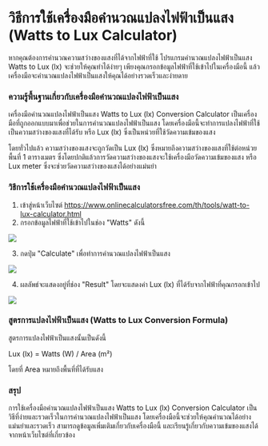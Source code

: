 วิธีการใช้เครื่องมือคำนวณแปลงไฟฟ้าเป็นแสง (Watts to Lux Calculator)
===================================================================

หากคุณต้องการคำนวณความสว่างของแสงที่ได้จากไฟฟ้าที่ใช้ โปรแกรมคำนวณแปลงไฟฟ้าเป็นแสง Watts to Lux (lx) จะช่วยให้คุณทำได้ง่ายๆ เพียงคุณกรอกข้อมูลไฟฟ้าที่ใช้เข้าไปในเครื่องมือนี้ แล้วเครื่องมือจะคำนวณแปลงไฟฟ้าเป็นแสงให้คุณได้อย่างรวดเร็วและง่ายดาย

### ความรู้พื้นฐานเกี่ยวกับเครื่องมือคำนวณแปลงไฟฟ้าเป็นแสง

เครื่องมือคำนวณแปลงไฟฟ้าเป็นแสง Watts to Lux (lx) Conversion Calculator เป็นเครื่องมือที่ถูกออกแบบมาเพื่อช่วยในการคำนวณแปลงไฟฟ้าเป็นแสง โดยเครื่องมือนี้จะทำการแปลงไฟฟ้าที่ใช้เป็นความสว่างของแสงที่ได้รับ หรือ Lux (lx) ซึ่งเป็นหน่วยที่ใช้วัดความเข้มของแสง

โดยทั่วไปแล้ว ความสว่างของแสงจะถูกวัดเป็น Lux (lx) ซึ่งหมายถึงความสว่างของแสงที่ใช้ต่อหน่วยพื้นที่ 1 ตารางเมตร ซึ่งโดยปกติแล้วการวัดความสว่างของแสงจะใช้เครื่องมือวัดความเข้มของแสง หรือ Lux meter ซึ่งจะช่วยวัดความสว่างของแสงได้อย่างแม่นยำ

### วิธีการใช้เครื่องมือคำนวณแปลงไฟฟ้าเป็นแสง

1. เข้าสู่หน้าเว็บไซต์ <https://www.onlinecalculatorsfree.com/th/tools/watt-to-lux-calculator.html>
2. กรอกข้อมูลไฟฟ้าที่ใช้เข้าไปในช่อง "Watts" ดังนี้

![](https://i.imgur.com/C3vI7Ox.png)

3. กดปุ่ม "Calculate" เพื่อทำการคำนวณแปลงไฟฟ้าเป็นแสง

![](https://i.imgur.com/fKd4wSj.png)

4. ผลลัพธ์จะแสดงอยู่ที่ช่อง "Result" โดยจะแสดงค่า Lux (lx) ที่ได้รับจากไฟฟ้าที่คุณกรอกเข้าไป

![](https://i.imgur.com/5Ck6N8V.png)

### สูตรการแปลงไฟฟ้าเป็นแสง (Watts to Lux Conversion Formula)

สูตรการแปลงไฟฟ้าเป็นแสงนั้นเป็นดังนี้

Lux (lx) = Watts (W) / Area (m²)

โดยที่ Area หมายถึงพื้นที่ที่ได้รับแสง

### สรุป

การใช้เครื่องมือคำนวณแปลงไฟฟ้าเป็นแสง Watts to Lux (lx) Conversion Calculator เป็นวิธีที่ง่ายและรวดเร็วในการคำนวณแปลงไฟฟ้าเป็นแสง โดยเครื่องมือนี้จะช่วยให้คุณคำนวณได้อย่างแม่นยำและรวดเร็ว สามารถดูข้อมูลเพิ่มเติมเกี่ยวกับเครื่องมือนี้ และเรียนรู้เกี่ยวกับความเข้มของแสงได้จากหน้าเว็บไซต์ที่เกี่ยวข้อง